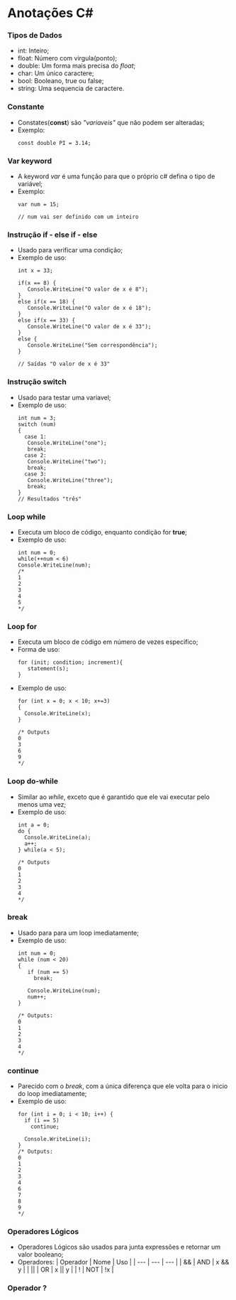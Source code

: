 # Anotações C\#

### Tipos de Dados

+ int: Inteiro;
+ float: Número com virgula(ponto);
+ double: Um forma mais precisa do *float*;
+ char: Um único caractere;
+ bool: Booleano, true ou false;
+ string: Uma sequencia de caractere.

### Constante

+ Constates(**const**) são *"variaveis"* que não podem ser alteradas;
+ Exemplo:
  ```const
  const double PI = 3.14;
  ```

### Var keyword

+ A keyword *var* é uma função para que o próprio c# defina o tipo de variável;
+ Exemplo:
  ```var
  var num = 15;
  
  // num vai ser definido com um inteiro
  ```

### Instrução if - else if - else

+ Usado para verificar uma condição;
+ Exemplo de uso:
  ```if
  int x = 33; 

  if(x == 8) { 
     Console.WriteLine("O valor de x é 8"); 
  } 
  else if(x == 18) { 
     Console.WriteLine("O valor de x é 18"); 
  } 
  else if(x == 33) { 
     Console.WriteLine("O valor de x é 33"); 
  } 
  else { 
     Console.WriteLine("Sem correspondência"); 
  } 
  
  // Saídas "O valor de x é 33"
  ```

### Instrução switch

+ Usado para testar uma variavel;
+ Exemplo de uso:
  ```switch
  int num = 3; 
  switch (num) 
  { 
    case 1: 
     Console.WriteLine("one"); 
     break; 
    case 2: 
     Console.WriteLine("two"); 
     break; 
    case 3: 
     Console.WriteLine("three"); 
     break; 
  } 
  // Resultados "três"
  ```

### Loop while

+ Executa um bloco de código, enquanto condição for **true**;
+ Exemplo de uso:
  ```while
  int num = 0;
  while(++num < 6) 
  Console.WriteLine(num);
  /*
  1
  2
  3
  4
  5
  */
  ```

### Loop for

+ Executa um bloco de código em número de vezes especifico;
+ Forma de uso:
  ```forForma
  for (init; condition; increment){
     statement(s);
  }
  ```
+ Exemplo de uso:
  ```forLoop
  for (int x = 0; x < 10; x+=3)
  {
    Console.WriteLine(x);
  }

  /* Outputs
  0
  3
  6
  9
  */
  ```

### Loop do-while

+ Similar ao *while*, exceto que é garantido que ele vai executar pelo menos uma vez;
+ Exemplo de uso:
  ```doWhile
  int a = 0;
  do {
    Console.WriteLine(a);
    a++;
  } while(a < 5);

  /* Outputs
  0
  1
  2
  3
  4
  */
  ``` 

### break

+ Usado para para um loop imediatamente;
+ Exemplo de uso:
  ```break
  int num = 0;
  while (num < 20)
  {
     if (num == 5)
       break;

     Console.WriteLine(num);
     num++;
  }

  /* Outputs:
  0
  1
  2
  3
  4
  */
  ```

### continue

+ Parecido com o *break*, com a única diferença que ele volta para o inicio do loop imediatamente;
+ Exemplo de uso:
  ```continue
  for (int i = 0; i < 10; i++) {
    if (i == 5)
      continue;

    Console.WriteLine(i);
  }
  /* Outputs:
  0
  1
  2
  3
  4
  6
  7
  8
  9
  */
  ```

### Operadores Lógicos

+ Operadores Lógicos são usados para junta expressões e retornar um valor booleano;
+ Operadores:
  | Operador | Nome |   Uso    |
  |   ---    |  --- |   ---    |
  |    &&    |  AND | x && y   |
  |   \|\|   |  OR  | x \|\| y |
  |    !     |  NOT | !x       |


### Operador ?